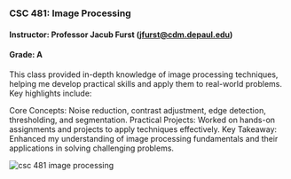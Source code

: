 ### CSC 481: Image Processing
#### Instructor: Professor Jacub Furst (jfurst@cdm.depaul.edu)
#### Grade: A

This class provided in-depth knowledge of image processing techniques, helping me develop practical skills and apply them to real-world problems. Key highlights include:

Core Concepts: Noise reduction, contrast adjustment, edge detection, thresholding, and segmentation.
Practical Projects: Worked on hands-on assignments and projects to apply techniques effectively.
Key Takeaway: Enhanced my understanding of image processing fundamentals and their applications in solving challenging problems.


![csc 481 image processing](https://github.com/user-attachments/assets/2454f8f6-e17e-40c6-948b-90bd7530bb5d)

